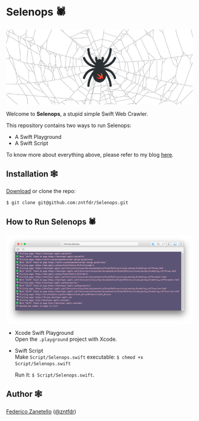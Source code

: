 # Selenops 🕷
<p align="center">
    <img src="logo.png" width="580" max-width="90%" alt="Swift Web Crawler in action" />
</p>

Welcome to **Selenops**, a stupid simple Swift Web Crawler.

This repository contains two ways to run Selenops:

* A Swift Playground
* A Swift Script

To know more about everything above, please refer to my blog [here](https://www.fivestars.blog/code/build-web-crawler-swift.html).

## Installation 🕸
[Download](https://github.com/zntfdr/Selenops/archive/master.zip) or clone the repo:

```
$ git clone git@github.com:zntfdr/Selenops.git
```

## How to Run Selenops 🕷
<p align="center">
    <img src="screenshot.png" width="680" max-width="90%" alt="Swift Web Crawler in action" />
</p>

* Xcode Swift Playground  
  Open the ``.playground`` project with Xcode.
  
* Swift Script  
  Make ``Script/Selenops.swift`` executable: ``$ chmod +x Script/Selenops.swift``  
  
  Run it: ``$ Script/Selenops.swift``.  
  
  

## Author 🕸
[Federico Zanetello](https://github.com/zntfdr) ([@zntfdr](https://twitter.com/zntfdr))
